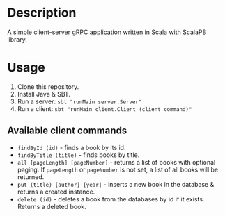 # Description
A simple client-server gRPC application written in Scala with ScalaPB library.

# Usage
1. Clone this repository.
2. Install Java & SBT.
3. Run a server: `sbt "runMain server.Server"`
4. Run a client: `sbt "runMain client.Client (client command)"`

## Available client commands
- `findById (id)` - finds a book by its id.
- `findByTitle (title)` - finds books by title.
- `all [pageLength] [pageNumber]` - returns a list of books with optional paging. If `pageLength` or `pageNumber` is not set, a list of all books will be returned.
- `put (title) [author] [year]` - inserts a new book in the database & returns a created instance.
- `delete (id)` - deletes a book from the databases by id if it exists. Returns a deleted book.